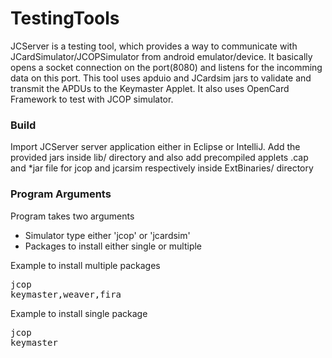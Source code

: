 # TestingTools
JCServer is a testing tool, which provides a way to communicate with 
JCardSimulator/JCOPSimulator from android emulator/device.
It basically opens a socket connection on the port(8080)
and listens for the incomming data on this port. This tool uses apduio and JCardsim jars
to validate and transmit the APDUs to the Keymaster Applet. It also uses OpenCard Framework
to test with JCOP simulator.

### Build
Import JCServer server application either in Eclipse or IntelliJ. Add the provided jars inside
lib/ directory and also add precompiled applets .cap and *jar file for jcop and 
jcarsim respectively inside ExtBinaries/ directory

### Program Arguments
Program takes two arguments 
- Simulator type either 'jcop' or 'jcardsim'
- Packages to install either single or multiple 

Example to install multiple packages
<pre>
jcop
keymaster,weaver,fira
</pre>
Example to install single package
<pre>
jcop
keymaster
</pre>
